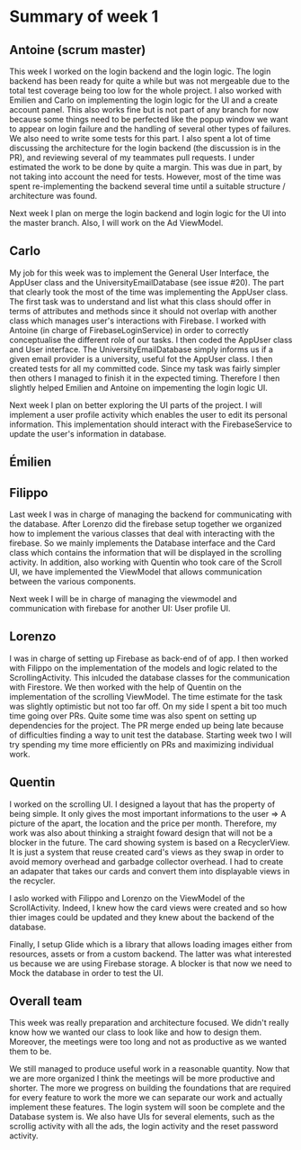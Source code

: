 # Summary of week 1

## Antoine (scrum master)
This week I worked on the login backend and the login logic. The login backend has been ready for quite a while but was not mergeable due to the total test coverage being too low for the whole project. I also worked with Emilien and Carlo on implementing the login logic for the UI and a create account panel. This also works fine but is not part of any branch for now because some things need to be perfected like the popup window we want to appear on login failure and the handling of several other types of failures. We also need to write some tests for this part. I also spent a lot of time discussing the architecture for the login backend (the discussion is in the PR), and reviewing several of my teammates pull requests. I under estimated the work to be done by quite a margin. This was due in part, by not taking into account the need for tests. However, most of the time was spent re-implementing the backend several time until a suitable structure / architecture was found.

Next week I plan on merge the login backend and login logic for the UI into the master branch. Also, I will work on the Ad ViewModel.

## Carlo
My job for this week was to implement the General User Interface, the AppUser class and the UniversityEmailDatabase (see issue #20). The part that clearly took the most of the time was implementing the AppUser class. The first task was to understand and list what this class should offer in terms of attributes and methods since it should not overlap with another class which manages user's interactions with Firebase. I worked with Antoine (in charge of FirebaseLoginService) in order to correctly conceptualise the different role of our tasks. I then coded the AppUser class and User interface. The UniversityEmailDatabase simply informs us if a given email provider is a university, useful fot the AppUser class. I then created tests for all my committed code. Since my task was fairly simpler then others I managed to finish it in the expected timing. Therefore I then slightly helped Emilien and Antoine on impementing the login logic UI. 

Next week I plan on better exploring the UI parts of the project. I will implement a user profile activity which enables the user to edit its personal information. This implementation should interact with the FirebaseService to update the user's information in database.

## Émilien

## Filippo
Last week I was in charge of managing the backend for communicating with the database. After Lorenzo did the firebase setup together we organized how to implement the various classes that deal with interacting with the firebase. So we mainly implements the Database interface and the Card class which contains the information that will be displayed in the scrolling activity. In addition, also working with Quentin who took care of the Scroll UI, we have implemented the ViewModel that allows communication between the various components.

Next week I will be in charge of managing the viewmodel and communication with firebase for another UI: User profile UI. 

## Lorenzo
I was in charge of setting up Firebase as back-end of of app. I then worked with Filippo on the implementation of the models and logic related to the ScrollingActivity. This inlcuded the database classes for the communication with Firestore. We then worked with the help of Quentin on the implementation of the scrolling ViewModel.
The time estimate for the task was slightly optimistic but not too far off. On my side I spent a bit too much time going over PRs. Quite some time was also spent on setting up dependencies for the project. The PR merge ended up being late because of difficulties finding a way to unit test the database.
Starting week two I will try spending my time more efficiently on PRs and maximizing individual work.

## Quentin

I worked on the scrolling UI. I designed a layout that has the property of being simple. It only gives the most important informations to the user => A picture of the apart, the location and the price per month. Therefore, my work was also about thinking a straight foward design that will not be a blocker in the future. The card showing system is based on a RecyclerView. It is just a system that reuse created card's views as they swap in order to avoid memory overhead and garbadge collector overhead. I had to create an adapater that takes our cards and convert them into displayable views in the recycler.

I aslo worked with Filippo and Lorenzo on the ViewModel of the ScrollActivity. Indeed, I knew how the card views were created and so how thier images could be updated and they knew about the backend of the database. 

Finally, I setup Glide which is a library that allows loading images either from resources, assets or from a custom backend. The latter was what interested us because we are using Firebase storage. A blocker is that now we need to Mock the database in order to test the UI.

## Overall team

This week was really preparation and architecture focused. We didn't really know how we wanted our class to look like and how to design them. Moreover, the meetings were too long and not as productive as we wanted them to be.

We still managed to produce useful work in a reasonable quantity. Now that we are more organized I think the meetings will be more productive and shorter. The more we progress on building the foundations that are required for every feature to work the more we can separate our work and actually implement these features.
The login system will soon be complete and the Database system is. We also have UIs for several elements, such as the scrollig activity with all the ads, the login activity and the reset password activity. 
